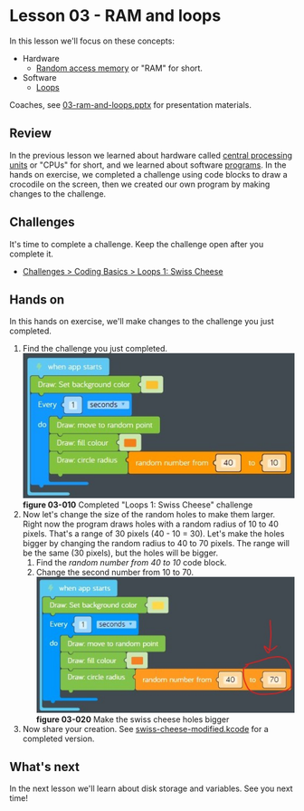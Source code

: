 # Lesson 03 - RAM and loops

In this lesson we'll focus on these concepts:

* Hardware
  * [Random access memory](https://en.wikipedia.org/wiki/Random-access_memory) or "RAM" for short.
* Software
  * [Loops](https://www.cs.utah.edu/~germain/PPS/Topics/loops.html)

Coaches, see [03-ram-and-loops.pptx](./03-ram-and-loops.pptx) for presentation materials.

## Review

In the previous lesson we learned about hardware called [central processing units](https://en.wikipedia.org/wiki/Central_processing_unit) or "CPUs" for short, and we learned about software [programs](https://en.wikipedia.org/wiki/Computer_program). In the hands on exercise, we completed a challenge using code blocks to draw a crocodile on the screen, then we created our own program by making changes to the challenge.

## Challenges

It's time to complete a challenge. Keep the challenge open after you complete it.

* [Challenges > Coding Basics > Loops 1: Swiss Cheese](https://code.kano.me/challenge/loops/FN001_loops_1)

## Hands on

In this hands on exercise, we'll make changes to the challenge you just completed.

1. Find the challenge you just completed.  
    ![03-010](./images/03-010.jpg)  
    **figure 03-010** Completed "Loops 1: Swiss Cheese" challenge
1. Now let's change the size of the random holes to make them larger. Right now the program draws holes with a random radius of 10 to 40 pixels. That's a range of 30 pixels (40 - 10 = 30). Let's make the holes bigger by changing the random radius to 40 to 70 pixels. The range will be the same (30 pixels), but the holes will be bigger.
    1. Find the *random number from 40 to 10* code block.
    2. Change the second number from 10 to 70.  
        ![03-020](./images/03-020.jpg)  
        **figure 03-020** Make the swiss cheese holes bigger
1. Now share your creation. See [swiss-cheese-modified.kcode](./swiss-cheese-modified.kcode) for a completed version.

## What's next

In the next lesson we'll learn about disk storage and variables. See you next time!
